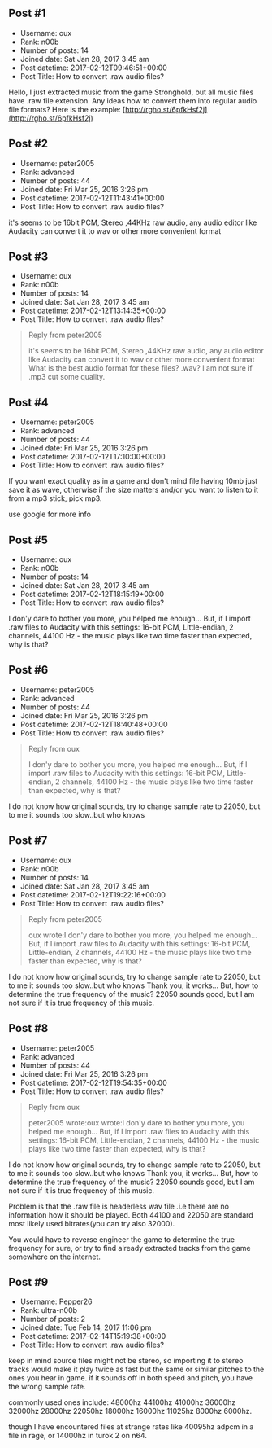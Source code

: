 ## Post #1
- Username: oux
- Rank: n00b
- Number of posts: 14
- Joined date: Sat Jan 28, 2017 3:45 am
- Post datetime: 2017-02-12T09:46:51+00:00
- Post Title: How to convert .raw audio files?

Hello, I just extracted music from the game Stronghold, but all music files have .raw file extension. Any ideas how to convert them into regular audio file formats?
Here is the example: [http://rgho.st/6pfkHsf2j](http://rgho.st/6pfkHsf2j)
## Post #2
- Username: peter2005
- Rank: advanced
- Number of posts: 44
- Joined date: Fri Mar 25, 2016 3:26 pm
- Post datetime: 2017-02-12T11:43:41+00:00
- Post Title: How to convert .raw audio files?

it's seems to be 16bit PCM, Stereo ,44KHz  raw audio, any audio editor like Audacity can convert it to wav or other more convenient format
## Post #3
- Username: oux
- Rank: n00b
- Number of posts: 14
- Joined date: Sat Jan 28, 2017 3:45 am
- Post datetime: 2017-02-12T13:14:35+00:00
- Post Title: How to convert .raw audio files?

> Reply from peter2005
>
> it's seems to be 16bit PCM, Stereo ,44KHz  raw audio, any audio editor like Audacity can convert it to wav or other more convenient format
What is the best audio format for these files? .wav?
I am not sure if .mp3 cut some quality.
## Post #4
- Username: peter2005
- Rank: advanced
- Number of posts: 44
- Joined date: Fri Mar 25, 2016 3:26 pm
- Post datetime: 2017-02-12T17:10:00+00:00
- Post Title: How to convert .raw audio files?

If you want exact quality as in a game and don't mind file having 10mb just save it as wave, otherwise if the size matters and/or you want to listen to it from a mp3 stick, pick mp3.

use google for more info
## Post #5
- Username: oux
- Rank: n00b
- Number of posts: 14
- Joined date: Sat Jan 28, 2017 3:45 am
- Post datetime: 2017-02-12T18:15:19+00:00
- Post Title: How to convert .raw audio files?

I don'y dare to bother you more, you helped me enough... 
But, if I import .raw files to Audacity with this settings: 16-bit PCM, Little-endian, 2 channels, 44100 Hz - the music plays like two time faster than expected, why is that?
## Post #6
- Username: peter2005
- Rank: advanced
- Number of posts: 44
- Joined date: Fri Mar 25, 2016 3:26 pm
- Post datetime: 2017-02-12T18:40:48+00:00
- Post Title: How to convert .raw audio files?

> Reply from oux
>
> I don'y dare to bother you more, you helped me enough... 
But, if I import .raw files to Audacity with this settings: 16-bit PCM, Little-endian, 2 channels, 44100 Hz - the music plays like two time faster than expected, why is that?

I do not know how original sounds, try to change sample rate to 22050, but to me it sounds too slow..but who knows
## Post #7
- Username: oux
- Rank: n00b
- Number of posts: 14
- Joined date: Sat Jan 28, 2017 3:45 am
- Post datetime: 2017-02-12T19:22:16+00:00
- Post Title: How to convert .raw audio files?

> Reply from peter2005
>
> oux wrote:I don'y dare to bother you more, you helped me enough... 
But, if I import .raw files to Audacity with this settings: 16-bit PCM, Little-endian, 2 channels, 44100 Hz - the music plays like two time faster than expected, why is that?

I do not know how original sounds, try to change sample rate to 22050, but to me it sounds too slow..but who knows
Thank you, it works...
But, how to determine the true frequency of the music? 22050 sounds good, but I am not sure if it is true frequency of this music.
## Post #8
- Username: peter2005
- Rank: advanced
- Number of posts: 44
- Joined date: Fri Mar 25, 2016 3:26 pm
- Post datetime: 2017-02-12T19:54:35+00:00
- Post Title: How to convert .raw audio files?

> Reply from oux
>
> peter2005 wrote:oux wrote:I don'y dare to bother you more, you helped me enough... 
But, if I import .raw files to Audacity with this settings: 16-bit PCM, Little-endian, 2 channels, 44100 Hz - the music plays like two time faster than expected, why is that?

I do not know how original sounds, try to change sample rate to 22050, but to me it sounds too slow..but who knows
Thank you, it works...
But, how to determine the true frequency of the music? 22050 sounds good, but I am not sure if it is true frequency of this music.

Problem is that the .raw file is headerless wav file .i.e there are no information how it should be played. Both 44100 and 22050 are standard most likely used bitrates(you can try also 32000). 

You would have to reverse engineer the game to determine the true frequency for sure, or try to find already extracted tracks from the game somewhere on the internet.
## Post #9
- Username: Pepper26
- Rank: ultra-n00b
- Number of posts: 2
- Joined date: Tue Feb 14, 2017 11:06 pm
- Post datetime: 2017-02-14T15:19:38+00:00
- Post Title: How to convert .raw audio files?

keep in mind source files might not be stereo, so importing it to stereo tracks would make it play twice as fast but the same or similar pitches to the ones you hear in game.  if it sounds off in both speed and pitch, you have the wrong sample rate.

commonly used ones include:
48000hz 44100hz 41000hz 36000hz 32000hz 28000hz 22050hz 18000hz 16000hz 11025hz 8000hz 6000hz.

though I have encountered files at strange rates like 40095hz adpcm in a file in rage, or 14000hz in turok 2 on n64.
